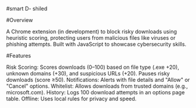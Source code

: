 #smart D- shiled 

#Overview

A Chrome extension (in development) to block risky downloads using heuristic scoring, protecting users from malicious files like viruses or phishing attempts. Built with JavaScript to showcase cybersecurity skills.

#Features

Risk Scoring: Scores downloads (0–100) based on file type (.exe +20), unknown domains (+30), and suspicious URLs (+20). Pauses risky downloads (score ≥50).
Notifications: Alerts with file details and "Allow" or "Cancel" options.
Whitelist: Allows downloads from trusted domains (e.g., microsoft.com).
History: Logs 100 download attempts in an options page table.
Offline: Uses local rules for privacy and speed.
